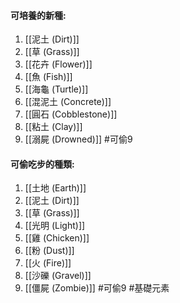 #### 可培養的新種:
1. [[泥土 (Dirt)]]
2. [[草 (Grass)]]
3. [[花卉 (Flower)]]
4. [[魚 (Fish)]]
5. [[海龜 (Turtle)]]
6. [[混泥土 (Concrete)]]
7. [[圓石 (Cobblestone)]]
8. [[粘土 (Clay)]]
9. [[溺屍 (Drowned)]]
#可偷9 
#### 可偷吃步的種類:
1. [[土地 (Earth)]]
2. [[泥土 (Dirt)]]
3. [[草 (Grass)]]
4. [[光明 (Light)]]
5. [[雞 (Chicken)]]
6. [[粉 (Dust)]]
7. [[火 (Fire)]]
8. [[沙礫 (Gravel)]]
9. [[僵屍 (Zombie)]]
#可偷9 
#基礎元素 